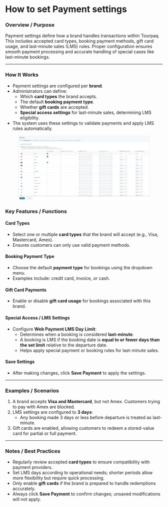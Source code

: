 # How to set Payment settings

### **Overview / Purpose**

Payment settings define how a brand handles transactions within Tourpaq. This includes accepted card types, booking payment methods, gift card usage, and last-minute sales (LMS) rules. Proper configuration ensures smooth payment processing and accurate handling of special cases like last-minute bookings.

***

### **How It Works**

* Payment settings are configured per **brand**.
* Administrators can define:
  * Which **card types** the brand accepts.
  * The default **booking payment type**.
  * Whether **gift cards** are accepted.
  * **Special access settings** for last-minute sales, determining LMS eligibility.
* The system uses these settings to validate payments and apply LMS rules automatically.

<figure><img src="../.gitbook/assets/image (4) (1) (1) (1) (1) (1) (1) (1) (1) (1) (1).png" alt=""><figcaption></figcaption></figure>

### **Key Features / Functions**

#### **Card Types**

* Select one or multiple **card types** that the brand will accept (e.g., Visa, Mastercard, Amex).
* Ensures customers can only use valid payment methods.

#### **Booking Payment Type**

* Choose the default **payment type** for bookings using the dropdown menu.
* Examples include: credit card, invoice, or cash.

#### **Gift Card Payments**

* Enable or disable **gift card usage** for bookings associated with this brand.

#### **Special Access / LMS Settings**

* Configure **Web Payment LMS Day Limit**:
  * Determines when a booking is considered **last-minute**.
  * A booking is LMS if the booking date is **equal to or fewer days than the set limit** relative to the departure date.
  * Helps apply special payment or booking rules for last-minute sales.

#### **Save Settings**

* After making changes, click **Save Payment** to apply the settings.

***

### **Examples / Scenarios**

1. A brand accepts **Visa and Mastercard**, but not Amex. Customers trying to pay with Amex are blocked.
2. LMS settings are configured to **3 days**:
   * Any booking made 3 days or less before departure is treated as last-minute.
3. Gift cards are enabled, allowing customers to redeem a stored-value card for partial or full payment.

***

### **Notes / Best Practices**

* Regularly review accepted **card types** to ensure compatibility with payment providers.
* Set LMS days according to operational needs; shorter periods allow more flexibility but require quick processing.
* Only enable **gift cards** if the brand is prepared to handle redemptions accurately.
* Always click **Save Payment** to confirm changes; unsaved modifications will not apply.
